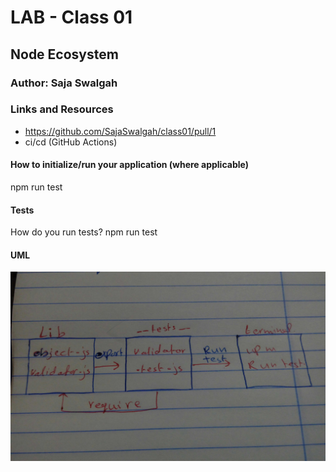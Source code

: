 # LAB - Class 01

## Node Ecosystem
### Author: Saja Swalgah
### Links and Resources
* https://github.com/SajaSwalgah/class01/pull/1
* ci/cd (GitHub Actions)



#### How to initialize/run your application (where applicable)
 npm run test

#### Tests
How do you run tests?
   npm run test

#### UML
![](img/class-01.jpg)